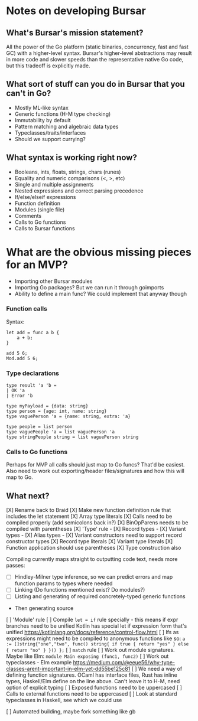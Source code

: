 # Notes on developing Bursar

## What's Bursar's mission statement?
All the power of the Go platform (static binaries, concurrency, fast and fast GC) with
a higher-level syntax. Bursar's higher-level abstractions may result in more code
and slower speeds than the representative native Go code, but this tradeoff is explicitly made.
 
## What sort of stuff can you do in Bursar that you can't in Go?
- Mostly ML-like syntax
- Generic functions (H-M type checking)
- Immutability by default
- Pattern matching and algebraic data types
- Typeclasses/traits/interfaces
- Should we support currying?

## What syntax is working right now?
- Booleans, ints, floats, strings, chars (runes)
- Equality and numeric comparisons (<, >, etc)
- Single and multiple assignments
- Nested expressions and correct parsing precedence
- If/else/elseif expressions
- Function definition
- Modules (single file)
- Comments
- Calls to Go functions
- Calls to Bursar functions

# What are the obvious missing pieces for an MVP?
- Importing other Bursar modules
- Importing Go packages? But we can run it through goimports
- Ability to define a main func? We could implement that anyway though

### Function calls

Syntax: 
```
let add = func a b {
    a + b;
}

add 5 6;
Mod.add 5 6;
```

### Type declarations

```
type result 'a 'b = 
| OK 'a
| Error 'b

type myPayload = {data: string}
type person = {age: int, name: string}
type vaguePerson 'a = {name: string, extra: 'a}

type people = list person
type vaguePeople 'a = list vaguePerson 'a
type stringPeople string = list vaguePerson string
```

### Calls to Go functions

Perhaps for MVP all calls should just map to Go funcs? That'd be easiest.
Also need to work out exporting/header files/signatures and how this will map to Go.

## What next?

[X] Rename back to Braid
[X] Make new function definition rule that includes the let statement
[X] Array type literals
[X] Calls need to be compiled properly (add semicolons back in?)
[X] BinOpParens needs to be compiled with parentheses 
[X] 'Type' rule
    - [X] Record types
    - [X] Variant types
    - [X] Alias types
    - [X] Variant constructors need to support record constructor types
[X] Record type literals
[X] Variant type literals
[X] Function application should use parentheses 
[X] Type construction also


Compiling currently maps straight to outputting code text, needs more passes:
- [ ] Hindley-Milner type inference, so we can predict errors and map function 
      params to types where needed
- [ ] Linking (Do functions mentioned exist? Do modules?)
- [ ] Listing and generating of required concretely-typed generic functions
- Then generating source  


[ ] 'Module' rule
[ ] Compile `let = if` rule specially - this means if expr branches need to be unified
    Kotlin has special let if expression form that's unified https://kotlinlang.org/docs/reference/control-flow.html 
[ ] Ifs as expressions might need to be compiled to anonymous functions like so:
    `a := []string{"one","two", func() string{ if true { return "yes" } else { return "no" } }() };`
[ ] `match` rule 
[ ] Work out module signatures. Maybe like Elm: `module Main exposing (func1, func2)`
[ ] Work out typeclasses - Elm example https://medium.com/@eeue56/why-type-classes-arent-important-in-elm-yet-dd55be125c81
[ ] We need a way of defining function signatures. OCaml has interface files, Rust has inline types, 
    Haskell/Elm define on the line above. Can't leave it to H-M, need option of explicit typing 
[ ] Exposed functions need to be uppercased
[ ] Calls to external functions need to be uppercased
[ ] Look at standard typeclasses in Haskell, see which we could use

 
[ ] Automated building, maybe fork something like gb

